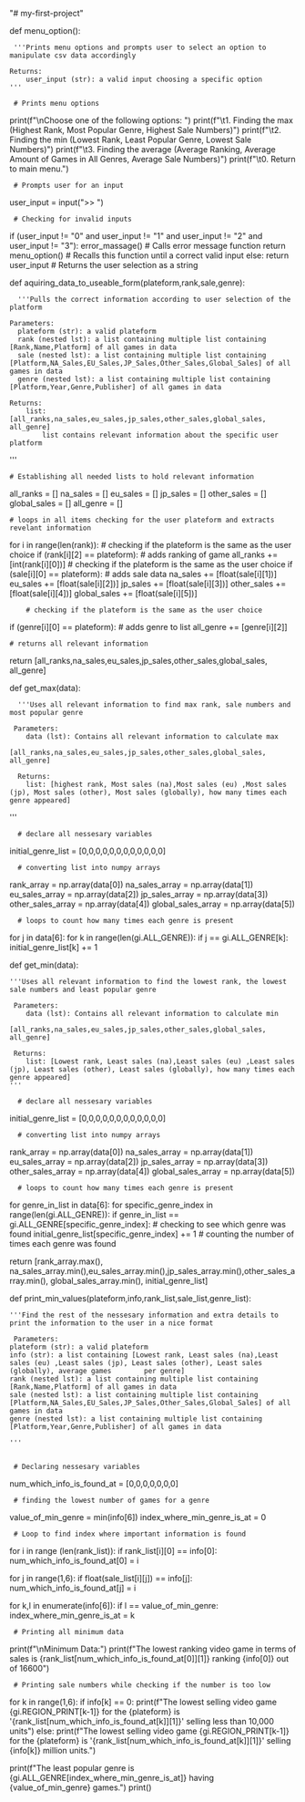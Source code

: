 "# my-first-project" 

def menu_option():
   
     '''Prints menu options and prompts user to select an option to manipulate csv data accordingly
    
    Returns:
        user_input (str): a valid input choosing a specific option
    '''

     # Prints menu options
  print(f"\nChoose one of the following options: ")
  print(f"\t1. Finding the max (Highest Rank, Most Popular Genre, Highest Sale Numbers)")
  print(f"\t2. Finding the min (Lowest Rank, Least Popular Genre, Lowest Sale Numbers)")
  print(f"\t3. Finding the average (Average Ranking, Average Amount of Games in All Genres, Average Sale Numbers)")
  print(f"\t0. Return to main menu.")

     # Prompts user for an input
  user_input = input(">> ")

     # Checking for invalid inputs
  if (user_input != "0" and user_input != "1" and user_input != "2" and user_input != "3"):
      error_massage()         # Calls error message function
      return menu_option()    # Recalls this function until a correct valid input
  else:
      return user_input       # Returns the user selection as a string

  def aquiring_data_to_useable_form(plateform,rank,sale,genre):
          
      '''Pulls the correct information according to user selection of the platform
    
    Parameters:
      plateform (str): a valid plateform
      rank (nested lst): a list containing multiple list containing [Rank,Name,Platform] of all games in data
      sale (nested lst): a list containing multiple list containing [Platform,NA_Sales,EU_Sales,JP_Sales,Other_Sales,Global_Sales] of all games in data
      genre (nested lst): a list containing multiple list containing [Platform,Year,Genre,Publisher] of all games in data

    Returns:
        list: [all_ranks,na_sales,eu_sales,jp_sales,other_sales,global_sales, all_genre]
            list contains relevant information about the specific user platform
  '''
    
    # Establishing all needed lists to hold relevant information
  all_ranks = []
  na_sales = []
  eu_sales = []
  jp_sales = []
  other_sales = []
  global_sales = []
  all_genre = [] 
    
    # loops in all items checking for the user plateform and extracts revelant information
  for i in range(len(rank)):
          # checking if the plateform is the same as the user choice
      if (rank[i][2] == plateform):
          # adds ranking of game 
          all_ranks += [int(rank[i][0])]
        # checking if the plateform is the same as the user choice
        if (sale[i][0] == plateform):
            # adds sale data
          na_sales += [float(sale[i][1])]
            eu_sales += [float(sale[i][2])]
            jp_sales += [float(sale[i][3])]
            other_sales += [float(sale[i][4])]
            global_sales += [float(sale[i][5])]

        # checking if the plateform is the same as the user choice
   if (genre[i][0] == plateform):
            # adds genre to list
            all_genre += [genre[i][2]]
    
    # returns all relevant information
   return [all_ranks,na_sales,eu_sales,jp_sales,other_sales,global_sales, all_genre]

def get_max(data):
      
      '''Uses all relevant information to find max rank, sale numbers and most popular genre
    
     Parameters:
        data (lst): Contains all relevant information to calculate max
            [all_ranks,na_sales,eu_sales,jp_sales,other_sales,global_sales, all_genre]   
    
      Returns:
        list: [highest rank, Most sales (na),Most sales (eu) ,Most sales (jp), Most sales (other), Most sales (globally), how many times each genre appeared]
'''

      # declare all nessesary variables
initial_genre_list = [0,0,0,0,0,0,0,0,0,0,0,0]
    
      # converting list into numpy arrays
rank_array = np.array(data[0])
na_sales_array = np.array(data[1])
eu_sales_array = np.array(data[2])
jp_sales_array = np.array(data[3])
other_sales_array = np.array(data[4])
global_sales_array = np.array(data[5])

      # loops to count how many times each genre is present
for j in data[6]:
  for k in range(len(gi.ALL_GENRE)):
    if j == gi.ALL_GENRE[k]:
      initial_genre_list[k] += 1

    
  def get_min(data):
    
    '''Uses all relevant information to find the lowest rank, the lowest sale numbers and least popular genre
    
     Parameters:
        data (lst): Contains all relevant information to calculate min
            [all_ranks,na_sales,eu_sales,jp_sales,other_sales,global_sales, all_genre]   
    
     Returns:
        list: [Lowest rank, Least sales (na),Least sales (eu) ,Least sales (jp), Least sales (other), Least sales (globally), how many times each genre appeared]
    '''
    
      # declare all nessesary variables
   initial_genre_list = [0,0,0,0,0,0,0,0,0,0,0,0]
    
      # converting list into numpy arrays
rank_array = np.array(data[0])
na_sales_array = np.array(data[1])
eu_sales_array = np.array(data[2])
jp_sales_array = np.array(data[3])
other_sales_array = np.array(data[4])
global_sales_array = np.array(data[5])


      # loops to count how many times each genre is present
for genre_in_list in data[6]:
  for specific_genre_index in range(len(gi.ALL_GENRE)):
    if genre_in_list == gi.ALL_GENRE[specific_genre_index]:     # checking to see which genre was found 
      initial_genre_list[specific_genre_index] += 1           # counting the number of times each genre was found
    
return [rank_array.max(), na_sales_array.min(),eu_sales_array.min(),jp_sales_array.min(),other_sales_array.min(), global_sales_array.min(), initial_genre_list]

    
    
def print_min_values(plateform,info,rank_list,sale_list,genre_list):
    
    '''Find the rest of the nessesary information and extra details to print the information to the user in a nice format
    
     Parameters:
    plateform (str): a valid plateform
    info (str): a list containing [Lowest rank, Least sales (na),Least sales (eu) ,Least sales (jp), Least sales (other), Least sales (globally), average games        per genre]
    rank (nested lst): a list containing multiple list containing [Rank,Name,Platform] of all games in data
    sale (nested lst): a list containing multiple list containing [Platform,NA_Sales,EU_Sales,JP_Sales,Other_Sales,Global_Sales] of all games in data
    genre (nested lst): a list containing multiple list containing [Platform,Year,Genre,Publisher] of all games in data
    
    '''


     # Declaring nessesary variables
  num_which_info_is_found_at = [0,0,0,0,0,0,0]
    
     # finding the lowest number of games for a genre 
  value_of_min_genre = min(info[6])
  index_where_min_genre_is_at = 0
    
     # Loop to find index where important information is found
  for i in range (len(rank_list)):
    if rank_list[i][0] == info[0]:
      num_which_info_is_found_at[0] = i
        
   for j in range(1,6):
      if float(sale_list[i][j]) == info[j]:
         num_which_info_is_found_at[j] = i

   for k,l in enumerate(info[6]):
         if l == value_of_min_genre:
            index_where_min_genre_is_at = k


     # Printing all minimum data
  print(f"\nMinimum Data:")
  print(f"The lowest ranking video game in terms of sales is {rank_list[num_which_info_is_found_at[0]][1]} ranking {info[0]} out of 16600")
    
     # Printing sale numbers while checking if the number is too low 
  for k in range(1,6):
    if info[k] == 0:
      print(f"The lowest selling video game {gi.REGION_PRINT[k-1]} for the {plateform} is '{rank_list[num_which_info_is_found_at[k]][1]}' selling less than 10,000       units")
    else:
        print(f"The lowest selling video game {gi.REGION_PRINT[k-1]} for the {plateform} is '{rank_list[num_which_info_is_found_at[k]][1]}' selling {info[k]}               million units.")
    
   print(f"The least popular genre is {gi.ALL_GENRE[index_where_min_genre_is_at]} having {value_of_min_genre} games.")
   print()
    
